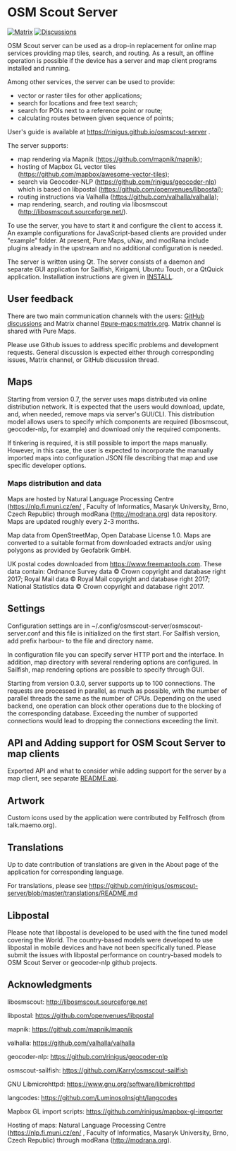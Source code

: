 # OSM Scout Server

[![Matrix](https://img.shields.io/badge/matrix.org-%23pure--maps-blue)](https://matrix.to/#/#pure-maps:matrix.org)
[![Discussions](https://img.shields.io/badge/forum-GitHub-FB9200)](https://github.com/rinigus/osmscout-server/discussions)

OSM Scout server can be used as a drop-in replacement for online map
services providing map tiles, search, and routing. As a result, an
offline operation is possible if the device has a server and map
client programs installed and running.

Among other services, the server can be used to provide:
* vector or raster tiles for other applications;
* search for locations and free text search;
* search for POIs next to a reference point or route;
* calculating routes between given sequence of points;

User's guide is available at https://rinigus.github.io/osmscout-server .

The server supports:
* map rendering via Mapnik (https://github.com/mapnik/mapnik);
* hosting of Mapbox GL vector tiles (https://github.com/mapbox/awesome-vector-tiles);
* search via Geocoder-NLP (https://github.com/rinigus/geocoder-nlp) which is based on libpostal (https://github.com/openvenues/libpostal);
* routing instructions via Valhalla (https://github.com/valhalla/valhalla);
* map rendering, search, and routing via libosmscout (http://libosmscout.sourceforge.net/).

To use the server, you have to start it and configure the client to
access it. An example configurations for JavaScript-based clients are
provided under "example" folder. At present, Pure Maps, uNav, and
modRana include plugins already in the upstream and no additional
configuration is needed.

The server is written using Qt. The server consists of a daemon and
separate GUI application for Sailfish, Kirigami, Ubuntu Touch, or a
QtQuick application. Installation instructions are given in
[INSTALL](INSTALL.md).


## User feedback

There are two main communication channels with the users:
[GitHub discussions](https://github.com/rinigus/osmscout-server/discussions)
and Matrix channel
[#pure-maps:matrix.org](https://matrix.to/#/#pure-maps:matrix.org). Matrix channel is
shared with Pure Maps.

Please use Github issues to address specific problems and development
requests. General discussion is expected either through corresponding
issues, Matrix channel, or GitHub discussion thread. 

## Maps

Starting from version 0.7, the server uses maps distributed via online
distribution network. It is expected that the users would download,
update, and, when needed, remove maps via server's GUI/CLI. This
distribution model allows users to specify which components are
required (libosmscout, geocoder-nlp, for example) and download only
the required components.

If tinkering is required, it is still possible to import the maps
manually. However, in this case, the user is expected to incorporate
the manually imported maps into configuration JSON file describing
that map and use specific developer options.


### Maps distribution and data

Maps are hosted by Natural Language Processing Centre
(https://nlp.fi.muni.cz/en/ , Faculty of Informatics, Masaryk
University, Brno, Czech Republic) through modRana (http://modrana.org)
data repository. Maps are updated roughly every 2-3 months.

Map data from OpenStreetMap, Open Database License 1.0. Maps are
converted to a suitable format from downloaded extracts and/or using
polygons as provided by Geofabrik GmbH.

UK postal codes downloaded from https://www.freemaptools.com. These
data contain: Ordnance Survey data © Crown copyright and database
right 2017; Royal Mail data © Royal Mail copyright and database right
2017; National Statistics data © Crown copyright and database right
2017.

## Settings

Configuration settings are in
~/.config/osmscout-server/osmscout-server.conf and this file is
initialized on the first start. For Sailfish version, add prefix
harbour- to the file and directory name.

In configuration file you can specify server HTTP port and the
interface. In addition, map directory with several rendering options
are configured. In Sailfish, map rendering options are possible to
specify through GUI.

Starting from version 0.3.0, server supports up to 100
connections. The requests are processed in parallel, as much as
possible, with the number of parallel threads the same as the number
of CPUs. Depending on the used backend, one operation can block other
operations due to the blocking of the corresponding
database. Exceeding the number of supported connections would lead to
dropping the connections exceeding the limit.


## API and Adding support for OSM Scout Server to map clients

Exported API and what to consider while adding support for the server
by a map client, see separate [README.api](README.api.md).


## Artwork

Custom icons used by the application were contributed by Fellfrosch
(from talk.maemo.org).


## Translations

Up to date contribution of translations are given in the About page of
the application for corresponding language.

For translations, please see https://github.com/rinigus/osmscout-server/blob/master/translations/README.md


## Libpostal

Please note that libpostal is developed to be used with the fine tuned
model covering the World. The country-based models were developed to
use libpostal in mobile devices and have not been specifically
tuned. Please submit the issues with libpostal performance on
country-based models to OSM Scout Server or geocoder-nlp github
projects.


## Acknowledgments

libosmscout: http://libosmscout.sourceforge.net

libpostal: https://github.com/openvenues/libpostal

mapnik: https://github.com/mapnik/mapnik

valhalla: https://github.com/valhalla/valhalla

geocoder-nlp: https://github.com/rinigus/geocoder-nlp

osmscout-sailfish: https://github.com/Karry/osmscout-sailfish

GNU Libmicrohttpd: https://www.gnu.org/software/libmicrohttpd

langcodes: https://github.com/LuminosoInsight/langcodes

Mapbox GL import scripts: https://github.com/rinigus/mapbox-gl-importer

Hosting of maps: Natural Language Processing Centre
(https://nlp.fi.muni.cz/en/ , Faculty of Informatics, Masaryk
University, Brno, Czech Republic) through modRana
(http://modrana.org).
